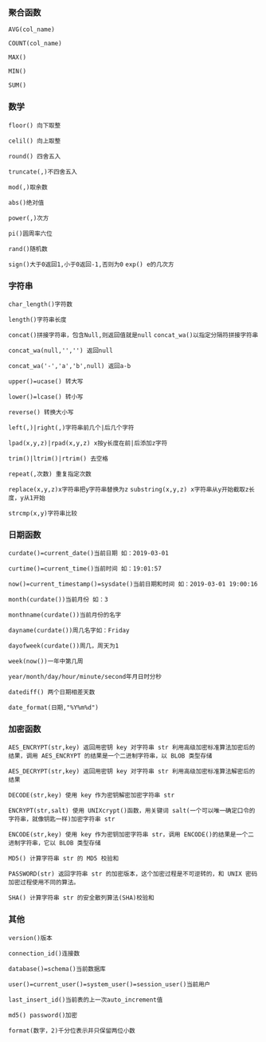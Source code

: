### 聚合函数

`AVG(col_name)`

`COUNT(col_name)`

`MAX()`

`MIN()`

`SUM()`

### 数学

`floor() 向下取整`

`celil() 向上取整`

`round() 四舍五入`

`truncate(,)不四舍五入`

`mod(,)取余数`

`abs()绝对值`

`power(,)次方`

`pi()圆周率六位`

`rand()随机数`

`sign()大于0返回1,小于0返回-1,否则为0`
`exp() e的几次方`

### 字符串

`char_length()字符数`

`length()字符串长度`

`concat()拼接字符串，包含Null,则返回值就是null`
`concat_wa()以指定分隔符拼接字符串`

`concat_wa(null,'','') 返回null`

`concat_wa('-','a','b',null) 返回a-b`

`upper()=ucase() 转大写`

`lower()=lcase() 转小写`

`reverse() 转换大小写`

`left(,)|right(,)字符串前几个|后几个字符`

`lpad(x,y,z)|rpad(x,y,z) x按y长度在前|后添加z字符`

`trim()|ltrim()|rtrim() 去空格`

`repeat(,次数) 重复指定次数`

`replace(x,y,z)x字符串把y字符串替换为z`
`substring(x,y,z) x字符串从y开始截取z长度，y从1开始`

`strcmp(x,y)字符串比较`

### 日期函数

`curdate()=current_date()当前日期 如：2019-03-01`

`curtime()=current_time()当前时间 如：19:01:57`

`now()=current_timestamp()=sysdate()当前日期和时间 如：2019-03-01 19:00:16`

`month(curdate())当前月份 如：3`

`monthname(curdate())当前月份的名字`

`dayname(curdate())周几名字如：Friday`

`dayofweek(curdate())周几，周天为1`

`week(now())一年中第几周`

`year/month/day/hour/minute/second年月日时分秒`

`datediff() 两个日期相差天数`

`date_format(日期,"%Y%m%d")`

### 加密函数

`AES_ENCRYPT(str,key) 返回用密钥 key 对字符串 str 利用高级加密标准算法加密后的结果，调用 AES_ENCRYPT 的结果是一个二进制字符串，以 BLOB 类型存储`

`AES_DECRYPT(str,key) 返回用密钥 key 对字符串 str 利用高级加密标准算法解密后的结果`

`DECODE(str,key) 使用 key 作为密钥解密加密字符串 str`

`ENCRYPT(str,salt) 使用 UNIXcrypt()函数，用关键词 salt(一个可以唯一确定口令的字符串，就像钥匙一样)加密字符串 str`

`ENCODE(str,key) 使用 key 作为密钥加密字符串 str，调用 ENCODE()的结果是一个二进制字符串，它以 BLOB 类型存储`

`MD5() 计算字符串 str 的 MD5 校验和`

`PASSWORD(str) 返回字符串 str 的加密版本，这个加密过程是不可逆转的，和 UNIX 密码加密过程使用不同的算法。`

`SHA() 计算字符串 str 的安全散列算法(SHA)校验和`

### 其他

`version()版本`

`connection_id()连接数`

`database()=schema()当前数据库`

`user()=current_user()=system_user()=session_user()当前用户`

`last_insert_id()当前表的上一次auto_increment值`

`md5() password()加密`

`format(数字，2)千分位表示并只保留两位小数`

